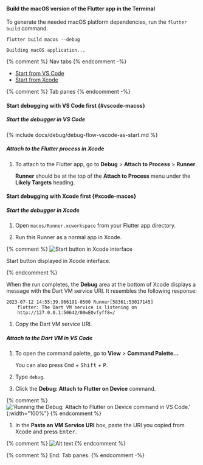 #### Build the macOS version of the Flutter app in the Terminal

To generate the needed macOS platform dependencies,
run the `flutter build` command.

```console
flutter build macos --debug
```

```console
Building macOS application...
```

{% comment %} Nav tabs {% endcomment -%}
<ul class="nav nav-tabs" id="vscode-to-xcode-macos-setup" role="tablist">
    <li class="nav-item">
        <a class="nav-link active" id="from-vscode-to-xcode-macos-tab" href="#from-vscode-to-xcode-macos" role="tab" aria-controls="from-vscode-to-xcode-macos" aria-selected="true">Start from VS Code</a>
    </li>
    <li class="nav-item">
        <a class="nav-link" id="from-xcode-macos-tab" href="#from-xcode-macos" role="tab" aria-controls="from-xcode-macos" aria-selected="false">Start from Xcode</a>
    </li>
</ul>

{% comment %} Tab panes {% endcomment -%}
<div class="tab-content">

<div class="tab-pane active" id="from-vscode-to-xcode-macos" role="tabpanel" aria-labelledby="from-vscode-to-xcode-macos-tab">

#### Start debugging with VS Code first {#vscode-macos}

##### Start the debugger in VS Code

{% include docs/debug/debug-flow-vscode-as-start.md %}

##### Attach to the Flutter process in Xcode

1. To attach to the Flutter app, go to
   **Debug** <span aria-label="and then">></span>
   **Attach to Process** <span aria-label="and then">></span>
   **Runner**.

   **Runner** should be at the top of the **Attach to Process** menu
   under the **Likely Targets** heading.

</div>

<div class="tab-pane" id="from-xcode-macos" role="tabpanel" aria-labelledby="from-xcode-macos-tab">

#### Start debugging with Xcode first {#xcode-macos}

##### Start the debugger in Xcode

1. Open `macos/Runner.xcworkspace` from your Flutter app directory.

1. Run this Runner as a normal app in Xcode.

{% comment %}
   ![Start button in Xcode interface](/assets/images/docs/testing/debugging/native/xcode/run-app.png)
   <div class="figure-caption">

   Start button displayed in Xcode interface.

   </div>
{% endcomment %}

   When the run completes, the **Debug** area at the bottom of Xcode displays
   a message with the Dart VM service URI. It resembles the following response:

   ```console
   2023-07-12 14:55:39.966191-0500 Runner[58361:53017145]
       flutter: The Dart VM service is listening on
       http://127.0.0.1:50642/00wEOvfyff8=/
   ```

1. Copy the Dart VM service URI.

##### Attach to the Dart VM in VS Code

1. To open the command palette, go to **View** > **Command Palette...**

   You can also press <kbd>Cmd</kbd> + <kbd>Shift</kbd> + <kbd>P</kbd>.

1. Type `debug`.

1. Click the **Debug: Attach to Flutter on Device** command.

{% comment %}
   !['Running the Debug: Attach to Flutter on Device command in VS Code.'](/assets/images/docs/testing/debugging/vscode-ui/screens/attach-flutter-process-menu.png){:width="100%"}
{% endcomment %}

1. In the **Paste an VM Service URI** box, paste the URI you copied
   from Xcode and press <kbd>Enter</kbd>.

{% comment %}
   ![Alt text](/assets/images/docs/testing/debugging/vscode-ui/screens/vscode-add-attach-uri-filled.png)
{% endcomment %}

</div>
</div>
{% comment %} End: Tab panes. {% endcomment -%}
